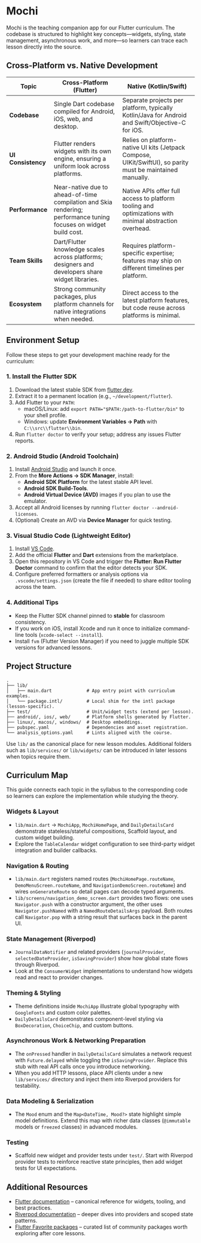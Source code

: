 # Mochi

Mochi is the teaching companion app for our Flutter curriculum. The codebase is structured to highlight key concepts—widgets, styling, state management, asynchronous work, and more—so learners can trace each lesson directly into the source.

## Cross-Platform vs. Native Development

| Topic | Cross-Platform (Flutter) | Native (Kotlin/Swift) |
| --- | --- | --- |
| **Codebase** | Single Dart codebase compiled for Android, iOS, web, and desktop. | Separate projects per platform, typically Kotlin/Java for Android and Swift/Objective-C for iOS. |
| **UI Consistency** | Flutter renders widgets with its own engine, ensuring a uniform look across platforms. | Relies on platform-native UI kits (Jetpack Compose, UIKit/SwiftUI), so parity must be maintained manually. |
| **Performance** | Near-native due to ahead-of-time compilation and Skia rendering; performance tuning focuses on widget build cost. | Native APIs offer full access to platform tooling and optimizations with minimal abstraction overhead. |
| **Team Skills** | Dart/Flutter knowledge scales across platforms; designers and developers share widget libraries. | Requires platform-specific expertise; features may ship on different timelines per platform. |
| **Ecosystem** | Strong community packages, plus platform channels for native integrations when needed. | Direct access to the latest platform features, but code reuse across platforms is minimal. |

## Environment Setup

Follow these steps to get your development machine ready for the curriculum:

### 1. Install the Flutter SDK

1. Download the latest stable SDK from [flutter.dev](https://docs.flutter.dev/get-started/install).
2. Extract it to a permanent location (e.g., `~/development/flutter`).
3. Add Flutter to your `PATH`:
   - macOS/Linux: add `export PATH="$PATH:/path-to-flutter/bin"` to your shell profile.
   - Windows: update **Environment Variables → Path** with `C:\\src\\flutter\\bin`.
4. Run `flutter doctor` to verify your setup; address any issues Flutter reports.

### 2. Android Studio (Android Toolchain)

1. Install [Android Studio](https://developer.android.com/studio) and launch it once.
2. From the **More Actions → SDK Manager**, install:
   - **Android SDK Platform** for the latest stable API level.
   - **Android SDK Build-Tools**.
   - **Android Virtual Device (AVD)** images if you plan to use the emulator.
3. Accept all Android licenses by running `flutter doctor --android-licenses`.
4. (Optional) Create an AVD via **Device Manager** for quick testing.

### 3. Visual Studio Code (Lightweight Editor)

1. Install [VS Code](https://code.visualstudio.com/).
2. Add the official **Flutter** and **Dart** extensions from the marketplace.
3. Open this repository in VS Code and trigger the **Flutter: Run Flutter Doctor** command to confirm that the editor detects your SDK.
4. Configure preferred formatters or analysis options via `.vscode/settings.json` (create the file if needed) to share editor tooling across the team.

### 4. Additional Tips

- Keep the Flutter SDK channel pinned to **stable** for classroom consistency.
- If you work on iOS, install Xcode and run it once to initialize command-line tools (`xcode-select --install`).
- Install `fvm` (Flutter Version Manager) if you need to juggle multiple SDK versions for advanced lessons.

## Project Structure

```
.
├── lib/
│   ├── main.dart             # App entry point with curriculum examples.
│   └── package.intl/         # Local shim for the intl package (lesson-specific).
├── test/                     # Unit/widget tests (extend per lesson).
├── android/, ios/, web/      # Platform shells generated by Flutter.
├── linux/, macos/, windows/  # Desktop embeddings.
├── pubspec.yaml              # Dependencies and asset registration.
└── analysis_options.yaml     # Lints aligned with the course.
```

Use `lib/` as the canonical place for new lesson modules. Additional folders such as `lib/services/` or `lib/widgets/` can be introduced in later lessons when topics require them.

## Curriculum Map

This guide connects each topic in the syllabus to the corresponding code so learners can explore the implementation while studying the theory.

### Widgets & Layout
- `lib/main.dart` → `MochiApp`, `MochiHomePage`, and `DailyDetailsCard` demonstrate stateless/stateful compositions, Scaffold layout, and custom widget building.
- Explore the `TableCalendar` widget configuration to see third-party widget integration and builder callbacks.

### Navigation & Routing
- `lib/main.dart` registers named routes (`MochiHomePage.routeName`, `DemoMenuScreen.routeName`, and `NavigationDemoScreen.routeName`) and wires `onGenerateRoute` so detail pages can decode typed arguments.
- `lib/screens/navigation_demo_screen.dart` provides two flows: one uses `Navigator.push` with a constructor argument, the other uses `Navigator.pushNamed` with a `NamedRouteDetailsArgs` payload. Both routes call `Navigator.pop` with a string result that surfaces back in the parent UI.

### State Management (Riverpod)
- `JournalDataNotifier` and related providers (`journalProvider`, `selectedDateProvider`, `isSavingProvider`) show how global state flows through Riverpod.
- Look at the `ConsumerWidget` implementations to understand how widgets read and react to provider changes.

### Theming & Styling
- Theme definitions inside `MochiApp` illustrate global typography with `GoogleFonts` and custom color palettes.
- `DailyDetailsCard` demonstrates component-level styling via `BoxDecoration`, `ChoiceChip`, and custom buttons.

### Asynchronous Work & Networking Preparation
- The `onPressed` handler in `DailyDetailsCard` simulates a network request with `Future.delayed` while toggling the `isSavingProvider`. Replace this stub with real API calls once you introduce networking.
- When you add HTTP lessons, place API clients under a new `lib/services/` directory and inject them into Riverpod providers for testability.

### Data Modeling & Serialization
- The `Mood` enum and the `Map<DateTime, Mood?>` state highlight simple model definitions. Extend this map with richer data classes (`@immutable` models or `freezed` classes) in advanced modules.

### Testing
- Scaffold new widget and provider tests under `test/`. Start with Riverpod provider tests to reinforce reactive state principles, then add widget tests for UI expectations.

## Additional Resources

- [Flutter documentation](https://docs.flutter.dev/) – canonical reference for widgets, tooling, and best practices.
- [Riverpod documentation](https://riverpod.dev/) – deeper dives into providers and scoped state patterns.
- [Flutter Favorite packages](https://pub.dev/flutter/favorites) – curated list of community packages worth exploring after core lessons.
